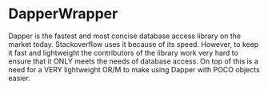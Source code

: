 DapperWrapper
=============

Dapper is the fastest and most concise database access library on the market today. Stackoverflow uses it because of its speed. However, to keep it fast and lightweight the contributors of the library work very hard to ensure that it ONLY meets the needs of database access. On top of this is a need for a VERY lightweight OR/M to make using Dapper with POCO objects easier.